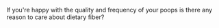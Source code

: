 If you're happy with the quality and frequency of your poops is there any reason to care about dietary fiber?

